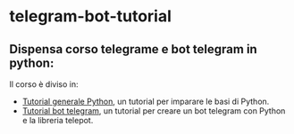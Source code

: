 # telegram-bot-tutorial

## Dispensa corso telegrame e bot telegram in python:
Il corso è diviso in:
- [Tutorial generale Python](./Tutorial_Python/README.md), un tutorial per imparare le basi di Python.
- [Tutorial bot telegram](./Tutorial_BotTelegram/README.md), un tutorial per creare un bot telegram con Python e la libreria telepot.
